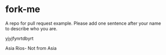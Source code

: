 # fork-me

A repo for pull request example. Please add one sentence after your name to describe who you are.

yjyjfynrtdbyrt


Asia Rios- Not from Asia

